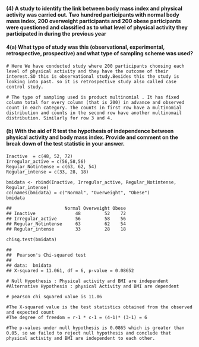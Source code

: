 #### (4) A study to identify the link between body mass index and physical activity was carried out. Two hundred participants with normal body mass index, 200 overweight participants and 200 obese participants were questioned and classified as to what level of physical activity they participated in during the previous year

#### 4(a) What type of study was this (observational, experimental, retrospective, prospective) and what type of sampling scheme was used?

    # Here We have conducted study where 200 participants choosing each level of physical activity and they have the outcome of their interest.SO this is observational study.Besides this the study is looking into past. so it is retrospective study also called case control study.

    # The type of sampling used is product multinomial . It has fixed column total for every column (that is 200) in advance and observed count in each category. The counts in first row have a multinomial distribution and counts in the second row have another multinomail distribution. Similarly for row 3 and 4.

#### (b) With the aid of R test the hypothesis of independence between physical activity and body mass index. Provide and comment on the break down of the test statistic in your answer.

    Inactive  = c(48, 52, 72)
    Irregular_active = c(56,58,56)
    Regular_Notintense = c(63, 62, 54)
    Regular_intense = c(33, 28, 18)

    bmidata <- rbind(Inactive, Irregular_active, Regular_Notintense, Regular_intense)
    colnames(bmidata) = c("Normal", "Overweight", "Obese")
    bmidata

    ##                    Normal Overweight Obese
    ## Inactive               48         52    72
    ## Irregular_active       56         58    56
    ## Regular_Notintense     63         62    54
    ## Regular_intense        33         28    18

    chisq.test(bmidata)

    ## 
    ##  Pearson's Chi-squared test
    ## 
    ## data:  bmidata
    ## X-squared = 11.061, df = 6, p-value = 0.08652

    # Null Hypothesis : Physical activity and BMI are independent
    #Alternative Hypothesis : physical Activity and BMI are dependent

    # pearson chi squared value is 11.06

    #The X-squared value is the test statistics obtained from the observed and expected count
    #The degree of freedom = r-1 * c-1 = (4-1)* (3-1) = 6

    #The p-values under null hypothesis is 0.0865 which is greater than 0.05, so we failed to reject null hypothesis and conclude that physical activity and BMI are independent to each other.
